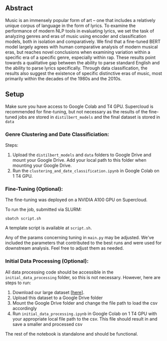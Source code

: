 ## Abstract

Music is an immensely popular form of art – one that includes a relatively unique corpus of
language in the form of lyrics. To examine the performance of modern NLP tools in evaluating lyrics, we set the task of analyzing genres and eras of music using encoder and classification models, both in isolation and comparatively. We find that a fine-tuned BERT model largely agrees with human comparative analysis of modern musical eras, but reaches novel conclusions when examining variation within a specific era of a specific genre, especially within rap. These results point towards a qualitative gap between the ability to parse standard English and the ability to parse lyrics specifically. Through data classification, the results also suggest the existence of specific distinctive eras of music, most primarily within the decades of the 1980s and the 2010s.

## Setup

Make sure you have access to Google Colab and T4 GPU. Supercloud is recommended for fine-tuning, but not necessary as the results of the fine-tuned jobs are stored in `distilbert_models` and the final dataset is stored in `data`


### Genre Clustering and Date Classificiation:

Steps:
1. Upload the `distilbert_models` and `data` folders to Google Drive and mount your Google Drive. Add your local path to this folder when mounting your Google Drive.
2. Run the `clustering_and_date_classification.ipynb` in Google Colab on 1 T4 GPU. 

### Fine-Tuning (Optional):

The fine-tuning was deployed on a NVIDIA A100 GPU on Supercloud.

To run the job, submitted via SLURM:

```
sbatch script.sh
```

A template script is available at `script.sh`.

Any of the params concerning tuning in `main.py` may be adjusted. We've included the parameters that contributed to the best runs and were used for downstream analysis. Feel free to adjust them as needed.

### Initial Data Processing (Optional):

All data processing code should be accessible in the `initial_data_processing` folder, so this is not necessary. However, here are steps to run:

1. Download our large dataset [[here](https://www.kaggle.com/datasets/carlosgdcj/genius-song-lyrics-with-language-information/code)].
2. Upload this dataset to a Google Drive folder
3. Mount the Google Drive folder and change the file path to load the csv accordingly
4. Run `initial_data_processing.ipynb` in Google Colab on 1 T4 GPU with your appropriate local file path to the csv. This file should result in and save a smaller and processed csv

The rest of the notebook is standalone and should be functional. 
